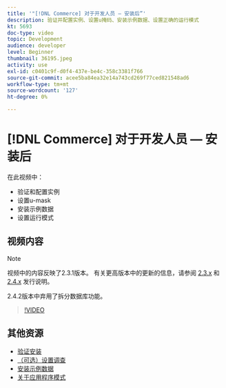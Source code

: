 ```yaml
---
title: '"[!DNL Commerce] 对于开发人员 — 安装后”'
description: 验证并配置实例、设置u掩码、安装示例数据、设置正确的运行模式
kt: 5693
doc-type: video
topic: Development
audience: developer
level: Beginner
thumbnail: 36195.jpeg
activity: use
exl-id: c0401c9f-d0f4-437e-be4c-358c3381f766
source-git-commit: acee5ba84ea32e14a743cd269f77ced821548ad6
workflow-type: tm+mt
source-wordcount: '127'
ht-degree: 0%

---
```


# [!DNL Commerce] 对于开发人员 — 安装后

在此视频中：

- 验证和配置实例
- 设置u-mask
- 安装示例数据
- 设置运行模式

## 视频内容

>[!NOTE]
>
>视频中的内容反映了2.3.1版本。 有关更高版本中的更新的信息，请参阅 [ 2.3.x](https://devdocs.magento.com/guides/v2.3/release-notes/bk-release-notes.html) 和 [2.4.x](https://devdocs.magento.com/guides/v2.4/release-notes/bk-release-notes.html) 发行说明。
>
>2.4.2版本中弃用了拆分数据库功能。

>[!VIDEO](https://video.tv.adobe.com/v/36195?quality=12&learn=on)

## 其他资源

- [验证安装](https://devdocs.magento.com/guides/v2.4/install-gde/install/verify.html)
- [（可选）设置调查](https://devdocs.magento.com/guides/v2.4/install-gde/install/post-install-umask.html)
- [安装示例数据](https://devdocs.magento.com/guides/v2.4/install-gde/install/sample-data-after-magento.html)
- [关于应用程序模式](https://devdocs.magento.com/guides/v2.4/config-guide/bootstrap/magento-modes.html)
